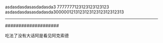 
asdasdasdasasdadasda3
7777777123123123123123
asdasdasdasasdadasda300000121312312312312312312313

-----------------------------------------------
####################

吃法了没有大话阿是看见阿克索德

